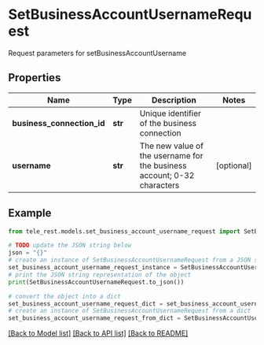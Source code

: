 # SetBusinessAccountUsernameRequest

Request parameters for setBusinessAccountUsername

## Properties

Name | Type | Description | Notes
------------ | ------------- | ------------- | -------------
**business_connection_id** | **str** | Unique identifier of the business connection | 
**username** | **str** | The new value of the username for the business account; 0-32 characters | [optional] 

## Example

```python
from tele_rest.models.set_business_account_username_request import SetBusinessAccountUsernameRequest

# TODO update the JSON string below
json = "{}"
# create an instance of SetBusinessAccountUsernameRequest from a JSON string
set_business_account_username_request_instance = SetBusinessAccountUsernameRequest.from_json(json)
# print the JSON string representation of the object
print(SetBusinessAccountUsernameRequest.to_json())

# convert the object into a dict
set_business_account_username_request_dict = set_business_account_username_request_instance.to_dict()
# create an instance of SetBusinessAccountUsernameRequest from a dict
set_business_account_username_request_from_dict = SetBusinessAccountUsernameRequest.from_dict(set_business_account_username_request_dict)
```
[[Back to Model list]](../README.md#documentation-for-models) [[Back to API list]](../README.md#documentation-for-api-endpoints) [[Back to README]](../README.md)



